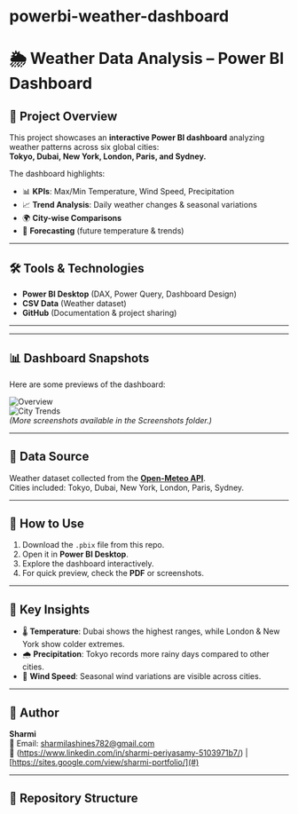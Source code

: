 # powerbi-weather-dashboard
# 🌦️ Weather Data Analysis – Power BI Dashboard

## 📖 Project Overview
This project showcases an **interactive Power BI dashboard** analyzing weather patterns across six global cities:  
**Tokyo, Dubai, New York, London, Paris, and Sydney.**

The dashboard highlights:
- 📊 **KPIs**: Max/Min Temperature, Wind Speed, Precipitation  
- 📈 **Trend Analysis**: Daily weather changes & seasonal variations  
- 🌍 **City-wise Comparisons**  
- 🔮 **Forecasting** (future temperature & trends)  

---

## 🛠️ Tools & Technologies
- **Power BI Desktop** (DAX, Power Query, Dashboard Design)  
- **CSV Data** (Weather dataset)  
- **GitHub** (Documentation & project sharing)  

---


---

## 📊 Dashboard Snapshots
Here are some previews of the dashboard:

![Overview](Screenshots/01_Overview.png)  
![City Trends](Screenshots/02_City_Trends.png)  
*(More screenshots available in the Screenshots folder.)*  

---

## 📑 Data Source
Weather dataset collected from the **[Open-Meteo API](https://open-meteo.com/en/docs)**.  
Cities included: Tokyo, Dubai, New York, London, Paris, Sydney.  

---

## 🚀 How to Use
1. Download the `.pbix` file from this repo.  
2. Open it in **Power BI Desktop**.  
3. Explore the dashboard interactively.  
4. For quick preview, check the **PDF** or screenshots.  

---

## 🎯 Key Insights
- 🌡️ **Temperature**: Dubai shows the highest ranges, while London & New York show colder extremes.  
- 🌧️ **Precipitation**: Tokyo records more rainy days compared to other cities.  
- 💨 **Wind Speed**: Seasonal wind variations are visible across cities.  

---

## 🙋 Author
**Sharmi**  
📧 Email: sharmilashines782@gmail.com  
🔗 (https://www.linkedin.com/in/sharmi-periyasamy-5103971b7/) | 
[https://sites.google.com/view/sharmi-portfolio/](#)  

---


## 📂 Repository Structure
